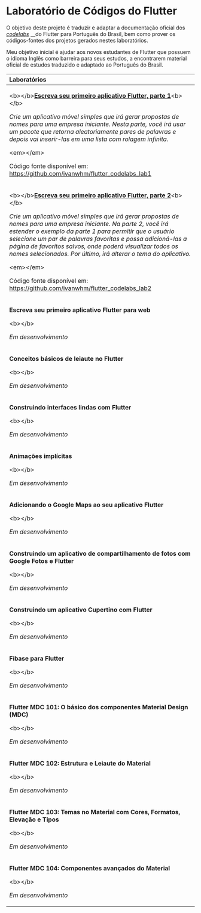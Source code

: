 # Laboratório de Códigos do Flutter

O objetivo deste projeto é traduzir e adaptar a documentação oficial dos [_codelabs_](https://flutter.dev/docs/codelabs) __do Flutter para Português do Brasil, bem como prover os códigos-fontes dos projetos gerados nestes laboratórios.

Meu objetivo inicial é ajudar aos novos estudantes de Flutter que possuem o idioma Inglês como barreira para seus estudos, a encontrarem material oficial de estudos traduzido e adaptado ao Português do Brasil.

<table>
  <thead>
    <tr>
      <th style="text-align:left">Laborat&#xF3;rio<b>s</b>
      </th>
    </tr>
  </thead>
  <tbody>
    <tr>
      <td style="text-align:left">
        <p>&lt;b&gt;&lt;/b&gt;<a href="https://ivanwhm.gitbook.io/laboratorios-de-codigo-do-flutter/escreva-seu-primeiro-aplicativo-flutter-parte-1/introducao"><b>Escreva seu primeiro aplicativo Flutter, parte 1</b></a>&lt;b&gt;&lt;/b&gt;</p>
        <p></p>
        <p><em>Crie um aplicativo m&#xF3;vel simples que ir&#xE1; gerar  propostas de nomes para uma empresa iniciante. Nesta parte, voc&#xEA; ir&#xE1; usar um pacote que retorna aleatoriamente pares de palavras e depois vai inserir-las em uma lista com rolagem infinita.</em>
        </p>
        <p>&lt;em&gt;&lt;/em&gt;</p>
        <p>C&#xF3;digo fonte dispon&#xED;vel em: <a href="https://github.com/ivanwhm/flutter_codelabs_lab1">https://github.com/ivanwhm/flutter_codelabs_lab1</a>
        </p>
      </td>
    </tr>
    <tr>
      <td style="text-align:left">
        <p>&lt;b&gt;&lt;/b&gt;<a href="https://ivanwhm.gitbook.io/laboratorios-de-codigo-do-flutter/escreva-seu-primeiro-aplicativo-flutter-parte-2/introducao"><b>Escreva seu primeiro aplicativo Flutter, parte 2</b></a>&lt;b&gt;&lt;/b&gt;</p>
        <p></p>
        <p><em>Crie um aplicativo m&#xF3;vel simples que ir&#xE1; gerar  propostas de nomes para uma empresa iniciante. Na parte 2, voc&#xEA; ir&#xE1; estender o exemplo da parte 1 para permitir que o usu&#xE1;rio selecione um par de palavras favoritas e possa adicion&#xE1;-las a p&#xE1;gina de favoritos salvos, onde poder&#xE1; visualizar todos os nomes selecionados. Por &#xFA;ltimo, ir&#xE1; alterar o tema do aplicativo.</em>
        </p>
        <p>&lt;em&gt;&lt;/em&gt;</p>
        <p>C&#xF3;digo fonte dispon&#xED;vel em: <a href="https://github.com/ivanwhm/flutter_codelabs_lab2">https://github.com/ivanwhm/flutter_codelabs_lab2</a>
        </p>
      </td>
    </tr>
    <tr>
      <td style="text-align:left">
        <p><b>Escreva seu primeiro aplicativo Flutter para web</b>
        </p>
        <p>&lt;b&gt;&lt;/b&gt;</p>
        <p><em>Em desenvolvimento</em>
        </p>
      </td>
    </tr>
    <tr>
      <td style="text-align:left">
        <p><b>Conceitos b&#xE1;sicos de leiaute no Flutter</b>
        </p>
        <p>&lt;b&gt;&lt;/b&gt;</p>
        <p><em>Em desenvolvimento</em>
        </p>
      </td>
    </tr>
    <tr>
      <td style="text-align:left">
        <p><b>Construindo interfaces lindas com Flutter</b>
        </p>
        <p>&lt;b&gt;&lt;/b&gt;</p>
        <p><em>Em desenvolvimento</em>
        </p>
      </td>
    </tr>
    <tr>
      <td style="text-align:left">
        <p><b>Anima&#xE7;&#xF5;es impl&#xED;citas</b>
        </p>
        <p>&lt;b&gt;&lt;/b&gt;</p>
        <p><em>Em desenvolvimento</em>
        </p>
      </td>
    </tr>
    <tr>
      <td style="text-align:left">
        <p><b>Adicionando o Google Maps ao seu aplicativo Flutter</b>
        </p>
        <p>&lt;b&gt;&lt;/b&gt;</p>
        <p><em>Em desenvolvimento</em>
        </p>
      </td>
    </tr>
    <tr>
      <td style="text-align:left">
        <p><b>Construindo um aplicativo de compartilhamento de fotos com Google Fotos e Flutter</b>
        </p>
        <p>&lt;b&gt;&lt;/b&gt;</p>
        <p><em>Em desenvolvimento</em>
        </p>
      </td>
    </tr>
    <tr>
      <td style="text-align:left">
        <p><b>Construindo um aplicativo Cupertino com Flutter</b>
        </p>
        <p>&lt;b&gt;&lt;/b&gt;</p>
        <p><em>Em desenvolvimento</em>
        </p>
      </td>
    </tr>
    <tr>
      <td style="text-align:left">
        <p><b>Fibase para Flutter</b>
        </p>
        <p>&lt;b&gt;&lt;/b&gt;</p>
        <p><em>Em desenvolvimento</em>
        </p>
      </td>
    </tr>
    <tr>
      <td style="text-align:left">
        <p><b>Flutter MDC 101: O b&#xE1;sico dos componentes Material Design (MDC)</b>
        </p>
        <p>&lt;b&gt;&lt;/b&gt;</p>
        <p><em>Em desenvolvimento</em>
        </p>
      </td>
    </tr>
    <tr>
      <td style="text-align:left">
        <p><b>Flutter MDC 102: Estrutura e Leiaute do Material</b>
        </p>
        <p>&lt;b&gt;&lt;/b&gt;</p>
        <p><em>Em desenvolvimento</em>
        </p>
      </td>
    </tr>
    <tr>
      <td style="text-align:left">
        <p><b>Flutter MDC 103: Temas no Material com Cores, Formatos, Eleva&#xE7;&#xE3;o e Tipos</b>
        </p>
        <p>&lt;b&gt;&lt;/b&gt;</p>
        <p><em>Em desenvolvimento</em>
        </p>
      </td>
    </tr>
    <tr>
      <td style="text-align:left">
        <p><b>Flutter MDC 104: Componentes avan&#xE7;ados do Material</b>
        </p>
        <p>&lt;b&gt;&lt;/b&gt;</p>
        <p><em>Em desenvolvimento</em>
        </p>
      </td>
    </tr>
  </tbody>
</table>

